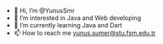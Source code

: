 - 👋 Hi, I’m @YunusSmr
- 👀 I’m interested in Java and Web developing
- 🌱 I’m currently learning Java and Dart
- 📫 How to reach me yunus.sumer@stu.fsm.edu.tr

<!---
YunusSmr/YunusSmr is a ✨ special ✨ repository because its `README.md` (this file) appears on your GitHub profile.
You can click the Preview link to take a look at your changes.
--->
